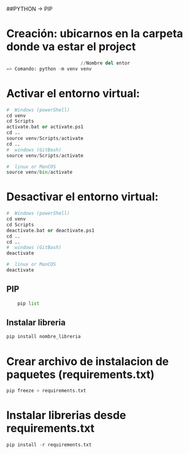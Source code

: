 ##PYTHON 
-> PIP

# Creación: ubicarnos en la carpeta donde va estar el project
```python
                           //Nombre del entor
=> Comando: python -m venv venv
```

# Activar el entorno virtual: 
```python
#  Windows (powerShell) 
cd venv
cd Scripts
activate.bat or activate.ps1
cd ..
source venv/Scripts/activate
cd ..
#  windows (GitBash)
source venv/Scripts/activate

#  linux or ManCOS
source venv/bin/activate

```
# Desactivar el entorno virtual: 
```python
#  Windows (powerShell) 
cd venv
cd Scripts
deactivate.bat or deactivate.ps1
cd ..
cd ..
#  windows (GitBash)
deactivate

#  linux or ManCOS
deactivate

```
## PIP 
```python
    pip list
```
## Instalar libreria
```python
pip install nombre_libreria

```
# Crear archivo de instalacion de paquetes (requirements.txt)
```python
pip freeze > requirements.txt
```

# Instalar librerias desde requirements.txt
```python
pip install -r requirements.txt
```